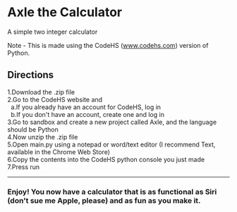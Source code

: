 # Axle the Calculator
A simple two integer calculator

Note - This is made using the CodeHS (www.codehs.com) version of Python.

## Directions

1.Download the .zip file <br>
2.Go to the CodeHS website and<br>
&nbsp;  a.If you already have an account for CodeHS, log in<br>
&nbsp;  b.If you don't have an account, create one and log in<br>
3.Go to sandbox and create a new project called Axle, and the language should be Python<br>
4.Now unzip the .zip file<br>
5.Open main.py using a notepad or word/text editor (I recommend Text, available in the Chrome Web Store)<br>
6.Copy the contents into the CodeHS python console you just made<br>
7.Press run<br>
<hr>

### Enjoy! You now have a calculator that is as functional as Siri (don't sue me Apple, please) and as fun as you make it.
